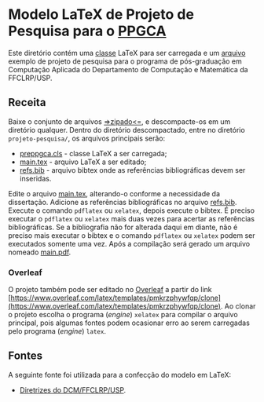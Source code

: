 # Modelo LaTeX de Projeto de Pesquisa para o [PPGCA](http://dcm.ffclrp.usp.br/ppgca/)

Este diretório contém uma [classe](ppgca.cls) LaTeX para ser carregada e um 
[arquivo](main.tex) exemplo de projeto de pesquisa para o programa de pós-graduação 
em Computação Aplicada do Departamento de Computação e Matemática da FFCLRP/USP.

## Receita

Baixe o conjunto de arquivos
[=>zipado<=](https://git.uspdigital.usp.br/ajholanda/modelos-ppgca/repository/archive.zip),
e descompacte-os em um diretório qualquer. Dentro do diretório
descompactado, entre no diretório `projeto-pesquisa/`, os arquivos
principais serão:

- [preppgca.cls](preppgca.cls) - classe LaTeX a ser carregada;
- [main.tex](main.tex) - arquivo LaTeX a ser editado;
- [refs.bib](refs.bib) - arquivo bibtex onde as referências bibliográficas devem ser inseridas.

Edite o arquivo [main.tex](main.tex), alterando-o conforme a
necessidade da dissertação. Adicione as referências bibliográficas no
arquivo [refs.bib](refs.bib). Execute o comando `pdflatex` ou
`xelatex`, depois execute o bibtex.  É preciso executar o `pdflatex`
ou `xelatex` mais duas vezes para acertar as referências
bibliográficas. Se a bibliografia não for alterada daqui em diante,
não é preciso mais executar o bibtex e o comando `pdflatex` ou
`xelatex` podem ser executados somente uma vez. Após a compilação será
gerado um arquivo nomeado [main.pdf](main.pdf).

### Overleaf

O projeto também pode ser editado no
 [Overleaf](https://www.overleaf.com/latex/templates/pmkrzphywfqp/clone)
 a partir do link
 [https://www.overleaf.com/latex/templates/pmkrzphywfqp/clone](https://www.overleaf.com/latex/templates/pmkrzphywfqp/clone). Ao
 clonar o projeto escolha o programa (_engine_) `xelatex` para
 compilar o arquivo principal, pois algumas fontes podem ocasionar
 erro ao serem carregadas pelo programa (_engine_) `latex`.


## Fontes

A seguinte fonte foi utilizada para a confecção do modelo em LaTeX:

- [Diretrizes do DCM/FFCLRP/USP](http://dcm.ffclrp.usp.br/ppgca/documentos/Diretrizes_Projeto_Pesquisa.pdf).
